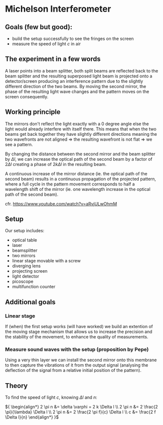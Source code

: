 # Michelson Interferometer

## Goals (few but good):
- build the setup successfully to see the fringes on the screen
- measure the speed of light _c_ in air

## The experiment in a few words
A laser points into a beam splitter, both split beams are reflected back to the beam splitter and the resulting superposed light beam is projected onto a detector/screen producing an interference pattern due to the slightly different direction of the two beams. By moving the second mirror, the phase of the resulting light wave changes and the pattern moves on the screen consequently.

## Working principle
The mirrors don't reflect the light exactly with a 0 degree angle else the light would already interfere with itself there. This means that when the two beams get back together they have slightly different directions meaning the two wavefronts are not aligned => the resulting wavefront is not flat => we see a pattern.

By changing the distance between the second mirror and the beam splitter by ${ \Delta l }$, we can increase the optical path of the second beam by a factor of ${ 2 \Delta l }$ creating a phase of ${ 2 k \Delta l }$ in the resulting beam.

A continuous increase of the mirror distance (ie. the optical path of the second beam) results in a continuous propagation of the projected pattern, where a full cycle in the pattern movement corresponds to half a wavelength shift of the mirror (ie. one wavelength increase in the optical path of the second beam).

cfr. https://www.youtube.com/watch?v=aRvjULwOhmM

## Setup 
Our setup includes:
- optical table
- laser
- beamsplitter
- two mirrors
- linear stage movable with a screw
- diverging lens
- projecting screen
- light detector
- picoscope 
- multifunction counter

## Additional goals 

### Linear stage
If (when) the first setup works (will have worked) we build an extention of the moving stage mechanism that allows us to increase the precision and the stability of the movement, to enhance the quality of measurements.
### Measure sound waves with the setup (proposition by Pepe)
Using a very thin layer we can install the second mirror onto this membrane to then capture the vibrations of it from the output signal (analysing the deflection of the signal from a relative initial position of the pattern).

## Theory
To find the speed of light _c_, knowing ${ \Delta l }$ and _n_:

${ \begin{align*}
2 \pi n &= \delta \varphi = 2 k \Delta l \\
2 \pi n &= 2 \frac{2 \pi}{\lambda} \Delta l \\
2 \pi n &= 2 \frac{2 \pi f}{c} \Delta l \\
c &= \frac{2 f \Delta l}{n}
\end{align*} }$

